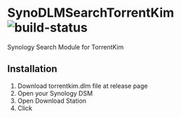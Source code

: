 # SynoDLMSearchTorrentKim  ![build-status](https://travis-ci.org/neobutter/SynoDLMSearchTorrentKim.svg?branch=master)

Synology Search Module for TorrentKim

## Installation
1. Download torrentkim.dlm file at release page
2. Open your Synology DSM
3. Open Download Station
4. Click 
